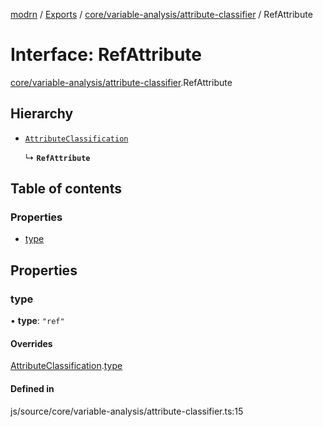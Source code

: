 [modrn](../README.md) / [Exports](../modules.md) / [core/variable-analysis/attribute-classifier](../modules/core_variable_analysis_attribute_classifier.md) / RefAttribute

# Interface: RefAttribute

[core/variable-analysis/attribute-classifier](../modules/core_variable_analysis_attribute_classifier.md).RefAttribute

## Hierarchy

- [`AttributeClassification`](core_variable_analysis_attribute_classifier.AttributeClassification.md)

  ↳ **`RefAttribute`**

## Table of contents

### Properties

- [type](core_variable_analysis_attribute_classifier.RefAttribute.md#type)

## Properties

### type

• **type**: ``"ref"``

#### Overrides

[AttributeClassification](core_variable_analysis_attribute_classifier.AttributeClassification.md).[type](core_variable_analysis_attribute_classifier.AttributeClassification.md#type)

#### Defined in

js/source/core/variable-analysis/attribute-classifier.ts:15
